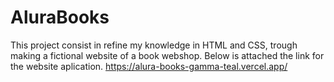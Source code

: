 # AluraBooks
This project consist in refine my knowledge in HTML and CSS, trough making a fictional website of a book webshop.
Below is attached the link for the website aplication.
https://alura-books-gamma-teal.vercel.app/
